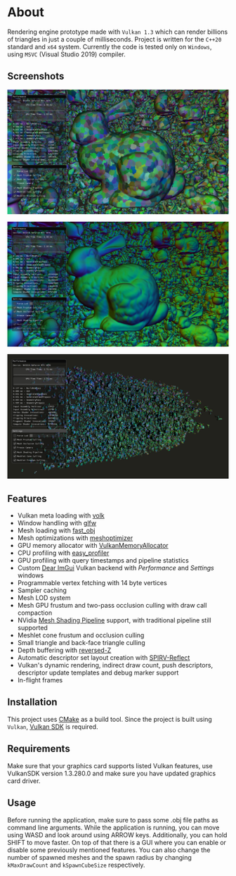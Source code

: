 # About
Rendering engine prototype made with `Vulkan 1.3` which can render billions of triangles in just a couple of milliseconds. Project is written for the `C++20` standard and `x64` system. Currently the code is tested only on `Windows`, using `MSVC` (Visual Studio 2019) compiler.

## Screenshots
![Demo](https://github.com/milkru/data_resources/blob/main/vulkanizer/occ_mesh.png)

![Demo](https://github.com/milkru/data_resources/blob/main/vulkanizer/occ_trad.png)

![Demo](https://github.com/milkru/data_resources/blob/main/vulkanizer/occ_frez.png)

## Features
* Vulkan meta loading with [volk](https://github.com/zeux/volk)
* Window handling with [glfw](https://github.com/glfw/glfw)
* Mesh loading with [fast_obj](https://github.com/thisistherk/fast_obj)
* Mesh optimizations with [meshoptimizer](https://github.com/zeux/meshoptimizer)
* GPU memory allocator with [VulkanMemoryAllocator](https://github.com/GPUOpen-LibrariesAndSDKs/VulkanMemoryAllocator)
* CPU profiling with [easy_profiler](https://github.com/yse/easy_profiler)
* GPU profiling with query timestamps and pipeline statistics
* Custom [Dear ImGui](https://github.com/ocornut/imgui) Vulkan backend with *Performance* and *Settings* windows
* Programmable vertex fetching with 14 byte vertices
* Sampler caching
* Mesh LOD system
* Mesh GPU frustum and two-pass occlusion culling with draw call compaction
* NVidia [Mesh Shading Pipeline](https://developer.nvidia.com/blog/introduction-turing-mesh-shaders/) support, with traditional pipeline still supported
* Meshlet cone frustum and occlusion culling
* Small triangle and back-face triangle culling
* Depth buffering with [reversed-Z](https://developer.nvidia.com/content/depth-precision-visualized)
* Automatic descriptor set layout creation with [SPIRV-Reflect](https://github.com/KhronosGroup/SPIRV-Reflect)
* Vulkan's dynamic rendering, indirect draw count, push descriptors, descriptor update templates and debug marker support
* In-flight frames

## Installation
This project uses [CMake](https://cmake.org/download/) as a build tool. Since the project is built using `Vulkan`, [Vulkan SDK](https://vulkan.lunarg.com) is required.

## Requirements
Make sure that your graphics card supports listed Vulkan features, use VulkanSDK version 1.3.280.0 and make sure you have updated graphics card driver.

## Usage
Before running the application, make sure to pass some .obj file paths as command line arguments. While the application is running, you can move using WASD and look around using ARROW keys. Additionally, you can hold SHIFT to move faster. On top of that there is a GUI where you can enable or disable some previously mentioned features. You can also change the number of spawned meshes and the spawn radius by changing `kMaxDrawCount` and `kSpawnCubeSize` respectively.